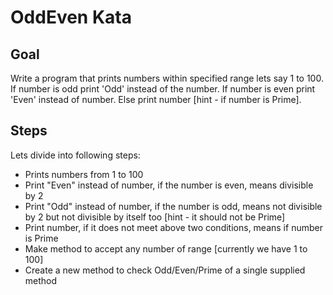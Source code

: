 # OddEven Kata

## Goal

Write a program that prints numbers within specified range lets say 1 to 100.
If number is odd print 'Odd' instead of the number.
If number is even print 'Even' instead of number.
Else print number [hint - if number is Prime].

## Steps

Lets divide into following steps:

* Prints numbers from 1 to 100
* Print "Even" instead of number, if the number is even, means divisible by 2
* Print "Odd" instead of number, if the number is odd, means not divisible by 2 but not divisible by itself too [hint - it should not be Prime]
* Print number, if it does not meet above two conditions, means if number is Prime
* Make method to accept any number of range [currently  we have 1 to 100]
* Create a new method to check Odd/Even/Prime of a single supplied method
